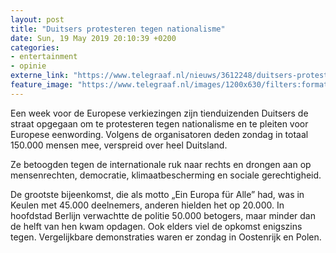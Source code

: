 ```yaml
---
layout: post
title: "Duitsers protesteren tegen nationalisme"
date: Sun, 19 May 2019 20:10:39 +0200
categories: 
- entertainment 
- opinie 
externe_link: "https://www.telegraaf.nl/nieuws/3612248/duitsers-protesteren-tegen-nationalisme"
feature_image: "https://www.telegraaf.nl/images/1200x630/filters:format(jpeg):quality(80)/cdn-kiosk-api.telegraaf.nl/689caa20-7a61-11e9-b92a-02d2fb1aa1d7.jpg"
---
```


<p class="intro">Een week voor de Europese verkiezingen zijn tienduizenden Duitsers de straat opgegaan om te protesteren tegen nationalisme en te pleiten voor Europese eenwording. Volgens de organisatoren deden zondag in totaal 150.000 mensen mee, verspreid over heel Duitsland.</p> <p>Ze betoogden tegen de internationale ruk naar rechts en drongen aan op mensenrechten, democratie, klimaatbescherming en sociale gerechtigheid.</p><p>De grootste bijeenkomst, die als motto „Ein Europa für Alle” had, was in Keulen met 45.000 deelnemers, anderen hielden het op 20.000. In hoofdstad Berlijn verwachtte de politie 50.000 betogers, maar minder dan de helft van hen kwam opdagen. Ook elders viel de opkomst enigszins tegen. Vergelijkbare demonstraties waren er zondag in Oostenrijk en Polen.</p>
